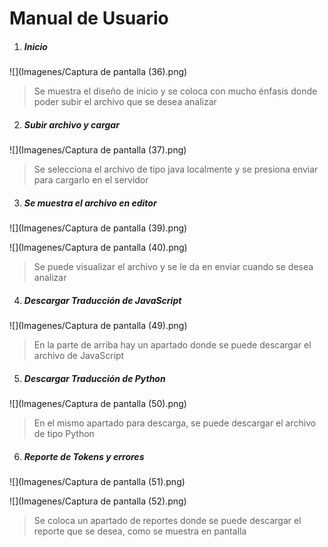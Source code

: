 # Manual de Usuario 

1. ##### Inicio 

![](Imagenes/Captura de pantalla (36).png)

> Se muestra el diseño de inicio y se coloca con mucho énfasis donde poder subir el archivo que se desea analizar



2. ##### Subir archivo y cargar 

![](Imagenes/Captura de pantalla (37).png)

> Se selecciona el archivo de tipo java localmente y se presiona enviar para cargarlo en el servidor 

3. ##### Se muestra el archivo en editor

![](Imagenes/Captura de pantalla (39).png)



![](Imagenes/Captura de pantalla (40).png)

 

> Se puede visualizar el archivo y se le da en enviar cuando se desea analizar



4. ##### Descargar Traducción de JavaScript

![](Imagenes/Captura de pantalla (49).png)

> En la parte de arriba hay un apartado donde se puede descargar el archivo de JavaScript



5. ##### Descargar Traducción de Python

![](Imagenes/Captura de pantalla (50).png)

> En el mismo apartado para descarga, se puede descargar el archivo de tipo Python 



6. ##### Reporte de Tokens y errores 

![](Imagenes/Captura de pantalla (51).png)

![](Imagenes/Captura de pantalla (52).png)



> Se coloca un apartado de reportes donde se puede descargar el reporte que se desea, como se muestra en pantalla

